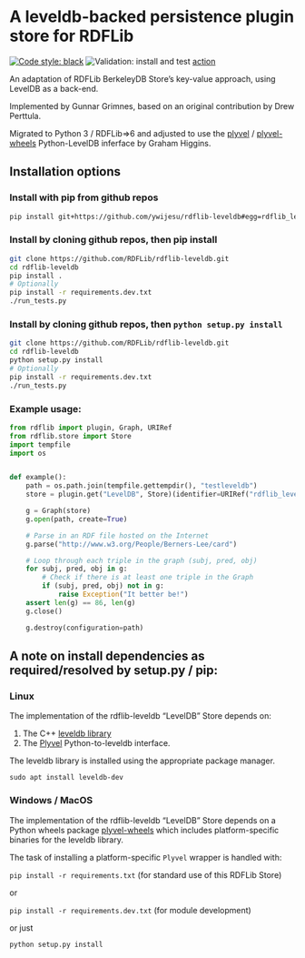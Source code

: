 # A leveldb-backed persistence plugin store for RDFLib

[![Code style: black](https://img.shields.io/badge/code%20style-black-000000.svg)](https://github.com/psf/black) ![Validation: install and test](https://github.com/RDFLib/rdflib-leveldb/actions/workflows/validate.yaml/badge.svg) [action](https://github.com/RDFLib/rdflib-leveldb/actions/workflows/validate.yaml)

An adaptation of RDFLib BerkeleyDB Store’s key-value approach, using LevelDB as a back-end.

Implemented by Gunnar Grimnes, based on an original contribution by Drew Perttula.

Migrated to Python 3 / RDFLib=>6 and adjusted to use the [plyvel](https://pypi.org/project/plyvel/) / [plyvel-wheels](https://github.com/AustEcon/plyvel-wheels) Python-LevelDB inferface by Graham Higgins.


## Installation options

### Install with pip from github repos

```bash
pip install git+https://github.com/ywijesu/rdflib-leveldb#egg=rdflib_leveldb`
```

### Install by cloning github repos, then pip install

```bash
git clone https://github.com/RDFLib/rdflib-leveldb.git
cd rdflib-leveldb
pip install .
# Optionally
pip install -r requirements.dev.txt
./run_tests.py
```

### Install by cloning github repos, then `python setup.py install`

```bash
git clone https://github.com/RDFLib/rdflib-leveldb.git
cd rdflib-leveldb
python setup.py install
# Optionally
pip install -r requirements.dev.txt
./run_tests.py
```

### Example usage:

```python
from rdflib import plugin, Graph, URIRef
from rdflib.store import Store
import tempfile
import os


def example():
    path = os.path.join(tempfile.gettempdir(), "testleveldb")
    store = plugin.get("LevelDB", Store)(identifier=URIRef("rdflib_leveldb_test"))

    g = Graph(store)
    g.open(path, create=True)

    # Parse in an RDF file hosted on the Internet
    g.parse("http://www.w3.org/People/Berners-Lee/card")

    # Loop through each triple in the graph (subj, pred, obj)
    for subj, pred, obj in g:
        # Check if there is at least one triple in the Graph
        if (subj, pred, obj) not in g:
            raise Exception("It better be!")
    assert len(g) == 86, len(g)
    g.close()

    g.destroy(configuration=path)
```

## A note on install dependencies as required/resolved by setup.py / pip:

### Linux

The implementation of the rdflib-leveldb “LevelDB” Store depends on:

1. The C++ [leveldb library](https://github.com/google/leveldb/)
2. The [Plyvel](https://pypi.org/project/plyvel/) Python-to-leveldb interface.

The leveldb library is installed using the appropriate package manager.

`sudo apt install leveldb-dev`

### Windows / MacOS

The implementation of the rdflib-leveldb “LevelDB” Store depends on a
Python wheels package [plyvel-wheels](https://github.com/AustEcon/plyvel-wheels)
which includes platform-specific binaries for the leveldb library.

The task of installing a platform-specific `Plyvel` wrapper is handled with:

`pip install -r requirements.txt` (for standard use of this RDFLib Store)

or

`pip install -r requirements.dev.txt` (for module development)

or just

`python setup.py install`
